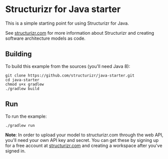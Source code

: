 # Structurizr for Java starter

This is a simple starting point for using Structurizr for Java.

See [structurizr.com](http://www.structurizr.com) for more information about Structurizr and creating software architecture models as code.

## Building

To build this example from the sources (you'll need Java 8):

```
git clone https://github.com/structurizr/java-starter.git
cd java-starter
chmod u+x gradlew
./gradlew build
```

## Run

To run the example:

```
./gradlew run
```

__Note__: In order to upload your model to structurizr.com through the web API, you'll need your own API key and secret. You can get these by signing up for a free account at [structurizr.com](http://www.structurizr.com) and creating a workspace after you've signed in.
